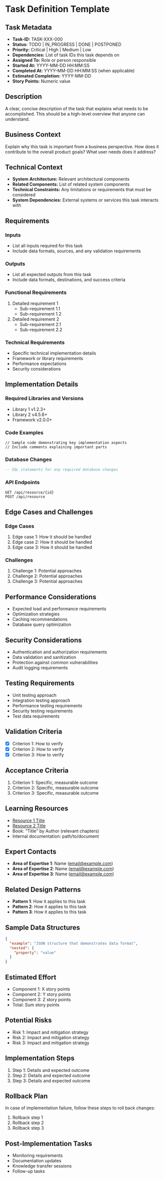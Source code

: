 # Task Definition Template

## Task Metadata
- **Task-ID:** TASK-XXX-000
- **Status:** TODO | IN_PROGRESS | DONE | POSTPONED
- **Priority:** Critical | High | Medium | Low
- **Dependencies:** List of task IDs this task depends on
- **Assigned To:** Role or person responsible
- **Started At:** YYYY-MM-DD HH:MM:SS
- **Completed At:** YYYY-MM-DD HH:MM:SS (when applicable)
- **Estimated Completion:** YYYY-MM-DD
- **Story Points:** Numeric value

## Description
A clear, concise description of the task that explains what needs to be accomplished. This should be a high-level overview that anyone can understand.

## Business Context
Explain why this task is important from a business perspective. How does it contribute to the overall product goals? What user needs does it address?

## Technical Context
- **System Architecture:** Relevant architectural components
- **Related Components:** List of related system components
- **Technical Constraints:** Any limitations or requirements that must be considered
- **System Dependencies:** External systems or services this task interacts with

## Requirements

### Inputs
- List all inputs required for this task
- Include data formats, sources, and any validation requirements

### Outputs
- List all expected outputs from this task
- Include data formats, destinations, and success criteria

### Functional Requirements
1. Detailed requirement 1
   - Sub-requirement 1.1
   - Sub-requirement 1.2
2. Detailed requirement 2
   - Sub-requirement 2.1
   - Sub-requirement 2.2

### Technical Requirements
- Specific technical implementation details
- Framework or library requirements
- Performance expectations
- Security considerations

## Implementation Details

### Required Libraries and Versions
- Library 1 v1.2.3+
- Library 2 v4.5.6+
- Framework v2.0.0+

### Code Examples
```language
// Sample code demonstrating key implementation aspects
// Include comments explaining important parts
```

### Database Changes
```sql
-- SQL statements for any required database changes
```

### API Endpoints
```
GET /api/resource/{id}
POST /api/resource
```

## Edge Cases and Challenges

### Edge Cases
1. Edge case 1: How it should be handled
2. Edge case 2: How it should be handled
3. Edge case 3: How it should be handled

### Challenges
1. Challenge 1: Potential approaches
2. Challenge 2: Potential approaches
3. Challenge 3: Potential approaches

## Performance Considerations
- Expected load and performance requirements
- Optimization strategies
- Caching recommendations
- Database query optimization

## Security Considerations
- Authentication and authorization requirements
- Data validation and sanitization
- Protection against common vulnerabilities
- Audit logging requirements

## Testing Requirements
- Unit testing approach
- Integration testing approach
- Performance testing requirements
- Security testing requirements
- Test data requirements

## Validation Criteria
- [x] Criterion 1: How to verify
- [x] Criterion 2: How to verify
- [x] Criterion 3: How to verify

## Acceptance Criteria
1. Criterion 1: Specific, measurable outcome
2. Criterion 2: Specific, measurable outcome
3. Criterion 3: Specific, measurable outcome

## Learning Resources
- [Resource 1 Title](URL)
- [Resource 2 Title](URL)
- Book: "Title" by Author (relevant chapters)
- Internal documentation: path/to/document

## Expert Contacts
- **Area of Expertise 1**: Name (email@example.com)
- **Area of Expertise 2**: Name (email@example.com)
- **Area of Expertise 3**: Name (email@example.com)

## Related Design Patterns
- **Pattern 1**: How it applies to this task
- **Pattern 2**: How it applies to this task
- **Pattern 3**: How it applies to this task

## Sample Data Structures
```json
{
  "example": "JSON structure that demonstrates data format",
  "nested": {
    "property": "value"
  }
}
```

## Estimated Effort
- Component 1: X story points
- Component 2: Y story points
- Component 3: Z story points
- Total: Sum story points

## Potential Risks
- Risk 1: Impact and mitigation strategy
- Risk 2: Impact and mitigation strategy
- Risk 3: Impact and mitigation strategy

## Implementation Steps
1. Step 1: Details and expected outcome
2. Step 2: Details and expected outcome
3. Step 3: Details and expected outcome

## Rollback Plan
In case of implementation failure, follow these steps to roll back changes:
1. Rollback step 1
2. Rollback step 2
3. Rollback step 3

## Post-Implementation Tasks
- Monitoring requirements
- Documentation updates
- Knowledge transfer sessions
- Follow-up tasks
